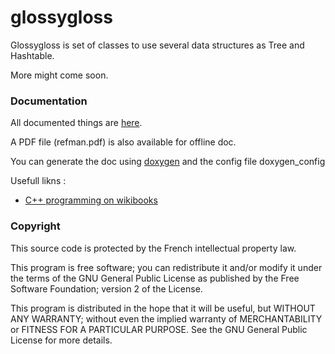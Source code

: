 glossygloss
===========

  Glossygloss is set of classes to use several data structures as Tree and Hashtable.
  
  More might come soon.

### Documentation

  All documented things are [here](http://blasterbug.github.io/glossygloss/).
  
  A PDF file (refman.pdf) is also available for offline doc.
  
  You can generate the doc using [doxygen](http://www.stack.nl/~dimitri/doxygen/) and the config file doxygen_config
  
  Usefull likns :
  - [C++ programming on wikibooks](http://en.wikibooks.org/wiki/C%2B%2B_Programming)
  
### Copyright

  This source code is protected by the French intellectual property law.
  
  This program is free software; you can redistribute it and/or
  modify it under the terms of the GNU General Public License
  as published by the Free Software Foundation; version 2
  of the License.
  
  This program is distributed in the hope that it will be useful,
  but WITHOUT ANY WARRANTY; without even the implied warranty of
  MERCHANTABILITY or FITNESS FOR A PARTICULAR PURPOSE.  See the
  GNU General Public License for more details.



